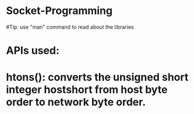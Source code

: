 # Socket-Programming
#Tip: use "man" command to read about the libraries
# APIs used:
# htons(): converts the unsigned short integer hostshort from host byte order to network byte order. 

